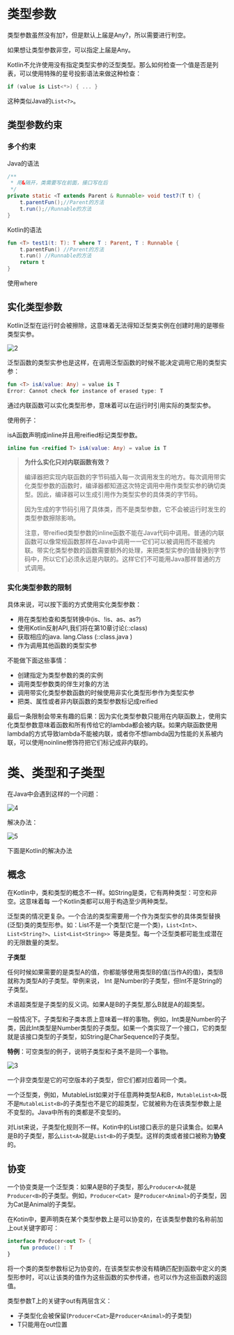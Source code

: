 # 类型参数

类型参数虽然没有加?，但是默认上届是Any?，所以需要进行判空。

如果想让类型参数非空，可以指定上届是Any。

Kotlin不允许使用没有指定类型实参的泛型类型。那么如何检查一个值是否是列表，可以使用特殊的星号投影语法来做这种检查：

```kotlin
if (value is List<*>) { ... }
```

这种类似Java的`List<?>`。

## 类型参数约束

### 多个约束

Java的语法

```java
/**
 * 用&隔开，类需要写在前面，接口写在后
 */
private static <T extends Parent & Runnable> void test7(T t) {
    t.parentFun();//Parent的方法
    t.run();//Runnable的方法
}
```

Kotlin的语法

````kotlin
fun <T> test1(t: T): T where T : Parent, T : Runnable {
    t.parentFun() //Parent的方法
    t.run() //Runnable的方法
    return t
}
````

使用where

## 实化类型参数

Kotlin泛型在运行时会被擦除，这意味着无法得知泛型类实例在创建时用的是哪些类型实参。

![2](assets/2.jpg)

泛型函数的类型实参也是这样，在调用泛型函数的时候不能决定调用它用的类型实参：

```kotlin
fun <T> isA(value: Any) = value is T
Error: Cannot check for instance of erased type: T
```

通过内联函数可以实化类型形参，意味着可以在运行时引用实际的类型实参。

使用例子：

isA函数声明成inline并且用reified标记类型参数。

```kotlin
inline fun <reified T> isA(value: Any) = value is T
```

>   **为什么实化只对内联函数有效？**
>
>   编译器把实现内联函数的字节码插入每一次调用发生的地方。每次调用带实化类型参数的函数时，编译器都知道这次特定调用中用作类型实参的确切类型。因此，编译器可以生成引用作为类型实参的具体类的字节码。
>
>   因为生成的字节码引用了具体类，而不是类型参数，它不会被运行时发生的类型参数擦除影响。
>
>   注意，带reified类型参数的inline函数不能在Java代码中调用。普通的内联函数可以像常规函数那样在Java中调用一一它们可以被调用而不能被内联。带实化类型参数的函数需要额外的处理，来把类型实参的值替换到字节码中，所以它们必须永远是内联的。这样它们不可能用Java那样普通的方式调用。

### 实化类型参数的限制

具体来说，可以按下面的方式使用实化类型参数：

-   用在类型检查和类型转换中(is、!is、as、as?)
-   使用Kotlin反射API,我们将在第10章讨论(::class)
-   获取相应的java. lang.Class (::class.java )
-   作为调用其他函数的类型实参

不能做下面这些事情：

-   创建指定为类型参数的类的实例
-   调用类型参数类的伴生对象的方法
-   调用带实化类型参数函数的时候使用非实化类型形参作为类型实参
-   把类、属性或者非内联函数的类型参数标记成reified

最后一条限制会带来有趣的后果：因为实化类型参数只能用在内联函数上，使用实化类型参数意味着函数和所有传给它的lambda都会被内联。如果内联函数使用lambda的方式导致lambda不能被内联，或者你不想lambda因为性能的关系被内联，可以使用noinline修饰符把它们标记成非内联的。

# 类、类型和子类型

在Java中会遇到这样的一个问题：

![4](assets/4.jpg)

解决办法：

![5](assets/5.jpg)

下面是Kotlin的解决办法

## 概念

在Kotlin中，类和类型的概念不一样。如String是类，它有两种类型：可空和非空。这意味着每
一个Kotlin类都可以用于构造至少两种类型。

泛型类的情况更复杂。一个合法的类型需要用一个作为类型实参的具体类型替换(泛型)类的类型形参。如：List不是一个类型(它是一个类)，`List<Int>`、`List<String?>`、`List<List<String>> `等是类型。每一个泛型类都可能生成潜在的无限数量的类型。

**子类型**

任何时候如果需要的是类型A的值，你都能够使用类型B的值(当作A的值)，类型B就称为类型A的子类型。举例来说， Int 是Number的子类型，但Int不是String的子类型。

术语超类型是子类型的反义词。如果A是B的子类型,那么B就是A的超类型。

一般情况下。子类型和子类本质上意味着一样的事物。例如，Int类是Number的子类，因此Int类型是Number类型的子类型。如果一个类实现了一个接口，它的类型就是该接口类型的子类型，如String是CharSequence的子类型。

**特例**：可空类型的例子，说明子类型和子类不是同一个事物。

![3](assets/3.jpg)

一个非空类型是它的可空版本的子类型，但它们都对应着同一个类。

一个泛型类，例如，MutableList如果对于任意两种类型A和B，`MutableList<A>`既不是`MutableList<B>`的子类型也不是它的超类型，它就被称为在该类型参数上是不变型的。Java中所有的类都是不变型的。

对List来说，子类型化规则不一样。Kotin中的List接口表示的是只读集合。如果A是B的子类型，那么`List<A>`就是`List<B>`的子类型。这样的类或者接口被称为**协变**的。

## 协变

一个协变类是一个泛型类：如果A是B的子类型，那么`Producer<A>`就是`Producer<B>`的子类型。例如，`Producer<Cat> `是`Producer<Animal>`的子类型，因为Cat是Animal的子类型。

在Kotin中，要声明类在某个类型参数上是可以协变的，在该类型参数的名称前加上out关键字即可：

```kotlin
interface Producer<out T> {
	fun produce() : T
}
```

将一个类的类型参数标记为协变的，在该类型实参没有精确匹配到函数中定义的类型形参时，可以让该类的值作为这些函数的实参传递，也可以作为这些函数的返回值。

类型参数T上的关键字out有两层含义：

-   子类型化会被保留(`Producer<Cat>`是`Producer<Animal>`的子类型)
-   T只能用在out位置